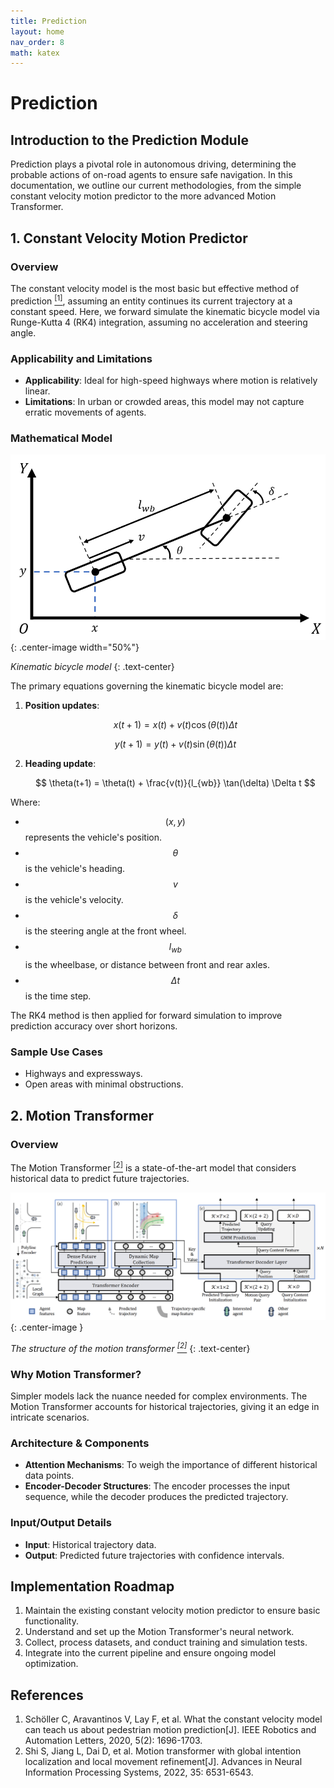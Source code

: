 ```yaml
---
title: Prediction
layout: home
nav_order: 8
math: katex
---
```


# Prediction

## Introduction to the Prediction Module

Prediction plays a pivotal role in autonomous driving, determining the probable actions of on-road agents to ensure safe navigation. In this documentation, we outline our current methodologies, from the simple constant velocity motion predictor to the more advanced Motion Transformer.

## 1. Constant Velocity Motion Predictor

### Overview
The constant velocity model is the most basic but effective method of prediction <a href="#ref1"><sup>[1]</sup></a>, assuming an entity continues its current trajectory at a constant speed. Here, we forward simulate the kinematic bicycle model via Runge-Kutta 4 (RK4) integration, assuming no acceleration and steering angle.


### Applicability and Limitations
- **Applicability**: Ideal for high-speed highways where motion is relatively linear.
- **Limitations**: In urban or crowded areas, this model may not capture erratic movements of agents.

### Mathematical Model
![kine_bicycle_model](../../assets/kine_bicycle_model.png){: .center-image width="50%"}

*Kinematic bicycle model*
{: .text-center}

The primary equations governing the kinematic bicycle model are:

1. **Position updates**:
   
    $$ x(t+1) = x(t) + v(t) \cos(\theta(t)) \Delta t $$

    $$ y(t+1) = y(t) + v(t) \sin(\theta(t)) \Delta t $$

2. **Heading update**:
   
    $$ \theta(t+1) = \theta(t) + \frac{v(t)}{l_{wb}} \tan(\delta) \Delta t $$

Where:
- $$ (x, y) $$ represents the vehicle's position.
- $$ \theta $$ is the vehicle's heading.
- $$ v $$ is the vehicle's velocity.
- $$ \delta $$ is the steering angle at the front wheel.
- $$ l_{wb} $$ is the wheelbase, or distance between front and rear axles.
- $$ \Delta t $$ is the time step.


The RK4 method is then applied for forward simulation to improve prediction accuracy over short horizons.


### Sample Use Cases
- Highways and expressways.
- Open areas with minimal obstructions.

## 2. Motion Transformer

### Overview
The Motion Transformer <a href="#ref1"><sup>[2]</sup></a> is a state-of-the-art model that considers historical data to predict future trajectories.

![motion_transformer](../../assets/motion_transformer.png){: .center-image }

*The structure of the motion transformer <a href="#ref1"><sup>[2]</sup></a>*
{: .text-center}

### Why Motion Transformer?
Simpler models lack the nuance needed for complex environments. The Motion Transformer accounts for historical trajectories, giving it an edge in intricate scenarios.

### Architecture & Components
- **Attention Mechanisms**: To weigh the importance of different historical data points.
- **Encoder-Decoder Structures**: The encoder processes the input sequence, while the decoder produces the predicted trajectory.

### Input/Output Details
- **Input**: Historical trajectory data.
- **Output**: Predicted future trajectories with confidence intervals.

## Implementation Roadmap
1. Maintain the existing constant velocity motion predictor to ensure basic functionality.
2. Understand and set up the Motion Transformer's neural network.
3. Collect, process datasets, and conduct training and simulation tests.
4. Integrate into the current pipeline and ensure ongoing model optimization.


## References
<ol>
    <li id="ref1">Schöller C, Aravantinos V, Lay F, et al. What the constant velocity model can teach us about pedestrian motion prediction[J]. IEEE Robotics and Automation Letters, 2020, 5(2): 1696-1703.</li>
    <li id="ref2">Shi S, Jiang L, Dai D, et al. Motion transformer with global intention localization and local movement refinement[J]. Advances in Neural Information Processing Systems, 2022, 35: 6531-6543.</li>
</ol>
